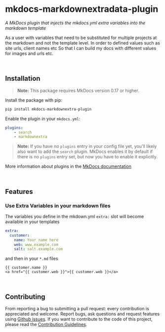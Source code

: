 # mkdocs-markdownextradata-plugin

*A MkDocs plugin that injects the mkdocs.yml extra variables into the markdown template*

As a user with variables that need to be substituted for multiple projects at the markdown and not the template level.
In order to defined values such as site urls, client names etc 
So that I can build my docs with different values for images and urls etc. 

<br/>

## Installation

> **Note:** This package requires MkDocs version 0.17 or higher. 

Install the package with pip:

```bash
pip install mkdocs-markdownextra-plugin
```

Enable the plugin in your `mkdocs.yml`:

```yaml
plugins:
    - search
    - markdownextra
```

> **Note:** If you have no `plugins` entry in your config file yet, you'll likely also want to add the `search` plugin. MkDocs enables it by default if there is no `plugins` entry set, but now you have to enable it explicitly.

More information about plugins in the [MkDocs documentation][mkdocs-plugins]

<br/>

## Features

### Use Extra Variables in your markdown files

The variables you define in the mkdown.yml `extra:` slot will become available in your templates

```yaml
extra:
  customer:
    name: Your name here
    web: www.example.com
    salt: salt.example.com
```

and then in your `*.md` files

```jinja
{{ customer.name }}
<a href="{{ customer.web }}">{{ customer.web }}</a>
```

<br/>

## Contributing

From reporting a bug to submitting a pull request: every contribution is appreciated and welcome.
Report bugs, ask questions and request features using [Github issues][github-issues].
If you want to contribute to the code of this project, please read the [Contribution Guidelines][contributing].

[travis-status]: https://travis-ci.org/rosscdh/mkdocs-markdownextradata-plugin.svg?branch=master
[travis-link]: https://travis-ci.org/rosscdh/mkdocs-markdownextradata-plugin
[mkdocs-plugins]: http://www.mkdocs.org/user-guide/plugins/
[github-issues]: https://github.com/rosscdh/mkdocs-markdownextradata-plugin/issues
[contributing]: CONTRIBUTING.md

